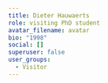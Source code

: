 ```yaml
---
title: Dieter Hauwaerts
role: visiting PhD student
avatar_filename: avatar
bio: "1998"
social: []
superuser: false
user_groups:
  - Visitor
---
```

